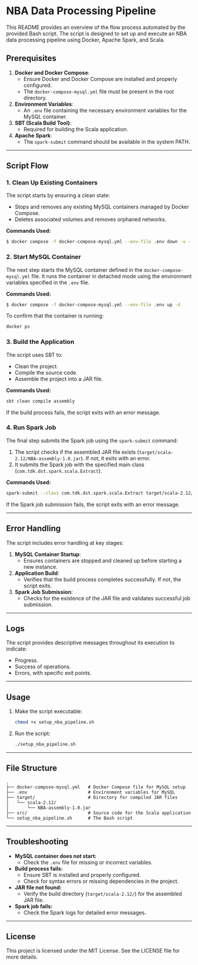# NBA Data Processing Pipeline

This README provides an overview of the flow process automated by the provided Bash script. 
The script is designed to set up and execute an NBA data processing pipeline using Docker, Apache Spark, and Scala.

## Prerequisites

1. **Docker and Docker Compose**:
   - Ensure Docker and Docker Compose are installed and properly configured.
   - The `docker-compose-mysql.yml` file must be present in the root directory.
2. **Environment Variables**:
   - An `.env` file containing the necessary environment variables for the MySQL container.
3. **SBT (Scala Build Tool)**:
   - Required for building the Scala application.
4. **Apache Spark**:
   - The `spark-submit` command should be available in the system PATH.

---

## Script Flow

### 1. Clean Up Existing Containers
The script starts by ensuring a clean state:
- Stops and removes any existing MySQL containers managed by Docker Compose.
- Deletes associated volumes and removes orphaned networks.

**Commands Used:**
```bash
$ docker compose -f docker-compose-mysql.yml --env-file .env down -v --remove-orphans
```

### 2. Start MySQL Container
The next step starts the MySQL container defined in the `docker-compose-mysql.yml` file. It runs the container in detached mode using the environment variables specified in the `.env` file.

**Commands Used:**
```bash
$ docker compose -f docker-compose-mysql.yml --env-file .env up -d
```
To confirm that the container is running:
```bash
docker ps
```

### 3. Build the Application
The script uses SBT to:
- Clean the project.
- Compile the source code.
- Assemble the project into a JAR file.

**Commands Used:**
```bash
sbt clean compile assembly
```
If the build process fails, the script exits with an error message.

### 4. Run Spark Job
The final step submits the Spark job using the `spark-submit` command:
1. The script checks if the assembled JAR file exists (`target/scala-2.12/NBA-assembly-1.0.jar`). If not, it exits with an error.
2. It submits the Spark job with the specified main class (`com.tdk.dst.spark.scala.Extract`).

**Commands Used:**
```bash
spark-submit --class com.tdk.dst.spark.scala.Extract target/scala-2.12/NBA-assembly-1.0.jar
```
If the Spark job submission fails, the script exits with an error message.

---

## Error Handling
The script includes error handling at key stages:
1. **MySQL Container Startup**:
   - Ensures containers are stopped and cleaned up before starting a new instance.
2. **Application Build**:
   - Verifies that the build process completes successfully. If not, the script exits.
3. **Spark Job Submission**:
   - Checks for the existence of the JAR file and validates successful job submission.

---

## Logs
The script provides descriptive messages throughout its execution to indicate:
- Progress.
- Success of operations.
- Errors, with specific exit points.

---

## Usage
1. Make the script executable:
   ```bash
   chmod +x setup_nba_pipeline.sh
   ```
2. Run the script:
   ```bash
   ./setup_nba_pipeline.sh
   ```

---

## File Structure
```
.
├── docker-compose-mysql.yml   # Docker Compose file for MySQL setup
├── .env                       # Environment variables for MySQL
├── target/                    # Directory for compiled JAR files
│   └── scala-2.12/
│       └── NBA-assembly-1.0.jar
├── src/                       # Source code for the Scala application
└── setup_nba_pipeline.sh      # The Bash script
```

---

## Troubleshooting
- **MySQL container does not start:**
  - Check the `.env` file for missing or incorrect variables.
- **Build process fails:**
  - Ensure SBT is installed and properly configured.
  - Check for syntax errors or missing dependencies in the project.
- **JAR file not found:**
  - Verify the build directory (`target/scala-2.12/`) for the assembled JAR file.
- **Spark job fails:**
  - Check the Spark logs for detailed error messages.

---

## License
This project is licensed under the MIT License. See the LICENSE file for more details.
